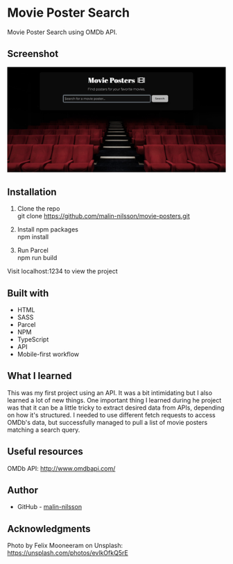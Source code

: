 # Movie Poster Search
Movie Poster Search using OMDb API.

## Screenshot

![](src/assets/screenshot.jpg)


## Installation
1. Clone the repo\
git clone https://github.com/malin-nilsson/movie-posters.git

2. Install npm packages\
npm install

3. Run Parcel\
npm run build

Visit localhost:1234 to view the project

## Built with

- HTML
- SASS
- Parcel
- NPM
- TypeScript
- API
- Mobile-first workflow

## What I learned
This was my first project using an API. It was a bit intimidating but I also learned a lot of new things. One important thing I learned during he project was that it can be a little tricky to extract desired data from APIs, depending on how it's structured. I needed to use different fetch requests to access OMDb's data, but successfully managed to pull a list of movie posters matching a search query.

## Useful resources
OMDb API:
http://www.omdbapi.com/

## Author

- GitHub - [malin-nilsson](https://github.com/malin-nilsson)

## Acknowledgments
Photo by Felix Mooneeram on Unsplash:
https://unsplash.com/photos/evlkOfkQ5rE
  


